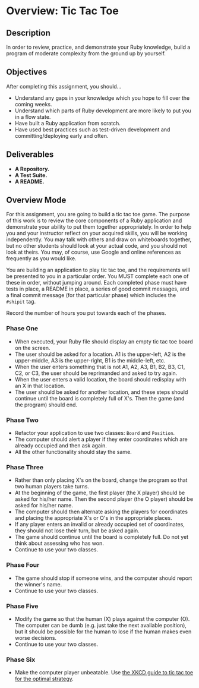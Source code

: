 # Overview: Tic Tac Toe

## Description

In order to review, practice, and demonstrate your Ruby knowledge, build a program of moderate complexity from the ground up by yourself.

## Objectives

After completing this assignment, you should...

* Understand any gaps in your knowledge which you hope to fill over the coming weeks.
* Understand which parts of Ruby development are more likely to put you in a flow state.
* Have built a Ruby application from scratch.
* Have used best practices such as test-driven development and committing/deploying early and often.

## Deliverables

* **A Repository.**
* **A Test Suite.**
* **A README.**

## Overview Mode

For this assignment, you are going to build a tic tac toe game.  The purpose of this work is to review the core components of a Ruby application and demonstrate your ability to put them together appropriately.  In order to help you and your instructor reflect on your acquired skills, you will be working independently.  You may talk with others and draw on whiteboards together, but no other students should look at your actual code, and you should not look at theirs.  You may, of course, use Google and online references as frequently as you would like.

You are building an application to play tic tac toe, and the requirements will be presented to you in a particular order.  You MUST complete each one of these in order, without jumping around.  Each completed phase must have tests in place, a README in place, a series of good commit messages, and a final commit message (for that particular phase) which includes the `#shipit` tag.

Record the number of hours you put towards each of the phases.

### Phase One

* When executed, your Ruby file should display an empty tic tac toe board on the screen.
* The user should be asked for a location.  A1 is the upper-left, A2 is the upper-middle, A3 is the upper-right, B1 is the middle-left, etc.
* When the user enters something that is not A1, A2, A3, B1, B2, B3, C1, C2, or C3, the user should be reprimanded and asked to try again.
* When the user enters a valid location, the board should redisplay with an X in that location.
* The user should be asked for another location, and these steps should continue until the board is completely full of X's.  Then the game (and the program) should end.

### Phase Two

* Refactor your application to use two classes: `Board` and `Position`.
* The computer should alert a player if they enter coordinates which are already occupied and then ask again.
* All the other functionality should stay the same.

### Phase Three

* Rather than only placing X's on the board, change the program so that two human players take turns.
* At the beginning of the game, the first player (the X player) should be asked for his/her name.  Then the second player (the O player) should be asked for his/her name.
* The computer should then alternate asking the players for coordinates and placing the appropriate X's or O's in the appropriate places.
* If any player enters an invalid or already occupied set of coordinates, they should not lose their turn, but be asked again.
* The game should continue until the board is completely full.  Do not yet think about assessing who has won.
* Continue to use your two classes.

### Phase Four

* The game should stop if someone wins, and the computer should report the winner's name.
* Continue to use your two classes.

### Phase Five

* Modify the game so that the human (X) plays against the computer (O).  The computer can be dumb (e.g. just take the next available position), but it should be possible for the human to lose if the human makes even worse decisions.
* Continue to use your two classes.

### Phase Six

* Make the computer player unbeatable.  Use [the XKCD guide to tic tac toe for the optimal strategy](https://xkcd.com/832/).
